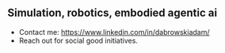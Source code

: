 ## Simulation, robotics, embodied agentic ai
- Contact me: https://www.linkedin.com/in/dabrowskiadam/
- Reach out for social good initiatives.

